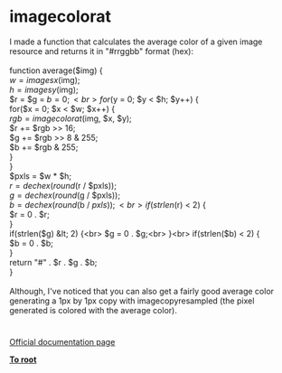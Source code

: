 # imagecolorat



I made a function that calculates the average color of a given image resource and returns it in "#rrggbb" format (hex):<br><br>function average($img) {<br>    $w = imagesx($img);<br>    $h = imagesy($img);<br>    $r = $g = $b = 0;<br>    for($y = 0; $y &lt; $h; $y++) {<br>        for($x = 0; $x &lt; $w; $x++) {<br>            $rgb = imagecolorat($img, $x, $y);<br>            $r += $rgb &gt;&gt; 16;<br>            $g += $rgb &gt;&gt; 8 &amp; 255;<br>            $b += $rgb &amp; 255;<br>        }<br>    }<br>    $pxls = $w * $h;<br>    $r = dechex(round($r / $pxls));<br>    $g = dechex(round($g / $pxls));<br>    $b = dechex(round($b / $pxls));<br>    if(strlen($r) &lt; 2) {<br>        $r = 0 . $r;<br>    }<br>    if(strlen($g) &lt; 2) {<br>        $g = 0 . $g;<br>    }<br>    if(strlen($b) &lt; 2) {<br>        $b = 0 . $b;<br>    }<br>    return "#" . $r . $g . $b;<br>}<br><br>Although, I&apos;ve noticed that you can also get a fairly good average color generating a 1px by 1px copy with imagecopyresampled (the pixel generated is colored with the average color).  

#

[Official documentation page](https://www.php.net/manual/en/function.imagecolorat.php)

**[To root](/README.md)**